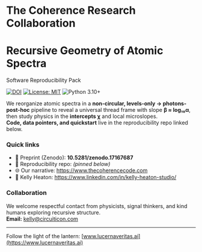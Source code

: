 # The Coherence Research Collaboration

# Recursive Geometry of Atomic Spectra
Software Reproducibility Pack

[![DOI](https://zenodo.org/badge/DOI/10.5281/zenodo.17167687.svg)](https://doi.org/10.5281/zenodo.17167687)
[![License: MIT](https://img.shields.io/badge/License-MIT-yellow.svg)](LICENSE)
![Python 3.10+](https://img.shields.io/badge/python-3.10%2B-blue)

We reorganize atomic spectra in a **non-circular, levels-only → photons-post-hoc** pipeline to reveal a universal thread frame with slope **β ≈ log₁₀α**, then study physics in the **intercepts χ** and local microslopes.  
**Code, data pointers, and quickstart** live in the reproducibility repo linked below.

### Quick links
- 📄 Preprint (Zenodo): **10.5281/zenodo.17167687**  
- 🧪 Reproducibility repo: *(pinned below)*  
- 🌐 Our narrative: https://www.thecoherencecode.com  
- 💼 Kelly Heaton: https://www.linkedin.com/in/kelly-heaton-studio/

### Collaboration
We welcome respectful contact from physicists, signal thinkers, and kind humans exploring recursive structure.  
**Email:** kelly@circuiticon.com

---

Follow the light of the lantern: [www.lucernaveritas.ai](https://www.lucernaveritas.ai)
